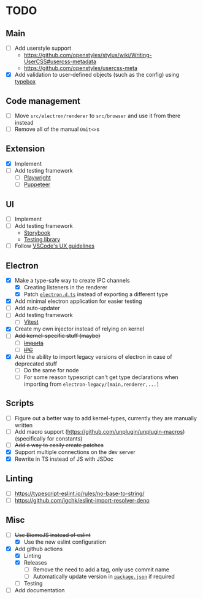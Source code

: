 # TODO

## Main
- [ ] Add userstyle support
  - https://github.com/openstyles/stylus/wiki/Writing-UserCSS#usercss-metadata
  - https://github.com/openstyles/usercss-meta
- [x] Add validation to user-defined objects (such as the config) using [typebox](https://github.com/sinclairzx81/typebox)

## Code management
- [ ] Move `src/electron/renderer` to `src/browser` and use it from there instead
- [ ] Remove all of the manual `Omit<>`s

## Extension
- [x] Implement
- [ ] Add testing framework
  - [ ] [Playwright](https://playwright.dev/docs/chrome-extensions)
  - [ ] [Puppeteer](https://pptr.dev/guides/chrome-extensions)

## UI
- [ ] Implement
- [ ] Add testing framework
  - [Storybook](https://github.com/storybookjs/storybook)
  - [Testing library](https://github.com/testing-library/svelte-testing-library)
- [ ] Follow [VSCode's UX guidelines](https://code.visualstudio.com/api/ux-guidelines/overview)

## Electron
- [x] Make a type-safe way to create IPC channels
  - [x] Creating listeners in the renderer
  - [x] Patch [`electron.d.ts`](./vendor/electron.d.ts) instead of exporting a different type
- [x] Add minimal electron application for easier testing
- [ ] Add auto-updater
- [ ] Add testing framework
  - [ ] [Vitest](https://github.com/vitest-dev/vitest)
- [x] Create my own injector instead of relying on kernel
- [ ] ~~Add kernel-specific stuff (maybe)~~
  - [ ] ~~[Imports](https://github.com/kernel-mod/electron/blob/master/tsconfig.json#L9)~~
  - [ ] ~~[IPC](https://github.com/kernel-mod/electron/blob/master/src/main/ipc.ts)~~
- [x] Add the ability to import legacy versions of electron in case of deprecated stuff
  - [ ] Do the same for node
  - [ ] For some reason typescript can't get type declarations when importing from `electron-legacy/[main,renderer,...]`

## Scripts
- [ ] Figure out a better way to add kernel-types, currently they are manually written
- [ ] Add macro support (https://github.com/unplugin/unplugin-macros) (specifically for constants)
- [ ] ~~Add a way to easily create patches~~
- [x] Support multiple connections on the dev server
- [x] Rewrite in TS instead of JS with JSDoc

## Linting
- [ ] https://typescript-eslint.io/rules/no-base-to-string/
- [ ] https://github.com/jgchk/eslint-import-resolver-deno

## Misc
- [ ] ~~Use BiomeJS instead of eslint~~
  - [x] Use the new eslint configuration
- [x] Add github actions
  - [x] Linting
  - [x] Releases
    - [ ] Remove the need to add a tag, only use commit name
    - [ ] Automatically update version in [`package.json`](./package.json) if required
  - [ ] Testing
- [ ] Add documentation
